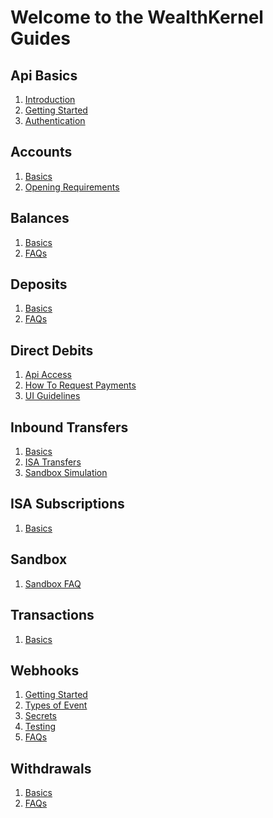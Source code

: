 # Welcome to the WealthKernel Guides

## Api Basics
1. <a href="/docs/api/docs/help/Introduction.md">Introduction</a>
2. <a href="/docs/api/docs/help/GettingStarted.md">Getting Started</a>
3. <a href="/docs/api/docs/help/Authentication.md">Authentication</a>

## Accounts
1. [Basics](./accounts/Basics.md)
2. [Opening Requirements](./accounts/Opening-Requirements.md)

## Balances
1. [Basics](./balances/Basics.md)
2. [FAQs](./balances/FAQs.md)

## Deposits
1. [Basics](./deposits/Basics.md)
2. [FAQs](./deposits/FAQs.md)

## Direct Debits
1. [Api Access](./direct-debits/Api-Access.md)
2. [How To Request Payments](./direct-debits/How-To-Request-Payments.md)
3. [UI Guidelines](./direct-debits/UI-Guidelines.md)

## Inbound Transfers
1. [Basics](./inbound-transfers/Basics.md)
2. [ISA Transfers](./inbound-transfers/ISA-Transfers.md)
3. [Sandbox Simulation](./inbound-transfers/Sandbox-Simulation.md)

## ISA Subscriptions
1. [Basics](./isa-subscriptions/Basics.md)

## Sandbox
1. [Sandbox FAQ](./sandbox/Sandbox-FAQ.md)

## Transactions
1. [Basics](./transactions/Basics.md)

## Webhooks
1. [Getting Started](./webhooks/Getting-Started.md)
2. [Types of Event](./webhooks/Event-Types.md)
3. [Secrets](./webhooks/Secrets.md)
4. [Testing](./webhooks/Testing.md)
5. [FAQs](./webhooks/FAQs.md)

## Withdrawals
1. [Basics](./withdrawals/Basics.md)
1. [FAQs](./withdrawals/FAQs.md)
